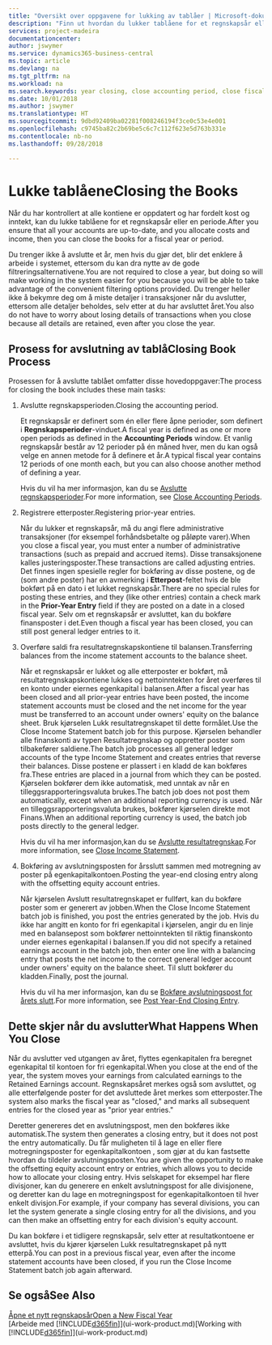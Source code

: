 ```yaml
---
title: "Oversikt over oppgavene for lukking av tablåer | Microsoft-dokumentasjon"
description: "Finn ut hvordan du lukker tablåene for et regnskapsår eller en regnskapsperiode, og hva som skjer etter at du har lukket ved utgangen av året."
services: project-madeira
documentationcenter: 
author: jswymer
ms.service: dynamics365-business-central
ms.topic: article
ms.devlang: na
ms.tgt_pltfrm: na
ms.workload: na
ms.search.keywords: year closing, close accounting period, close fiscal year, bank account detailed trial balance
ms.date: 10/01/2018
ms.author: jswymer
ms.translationtype: HT
ms.sourcegitcommit: 9dbd92409ba02281f008246194f3ce0c53e4e001
ms.openlocfilehash: c9745ba82c2b69be5c6c7c112f623e5d763b331e
ms.contentlocale: nb-no
ms.lasthandoff: 09/28/2018

---
```

# <a name="closing-the-books"></a><span data-ttu-id="1bebb-103">Lukke tablåene</span><span class="sxs-lookup"><span data-stu-id="1bebb-103">Closing the Books</span></span>
<span data-ttu-id="1bebb-104">Når du har kontrollert at alle kontiene er oppdatert og har fordelt kost og inntekt, kan du lukke tablåene for et regnskapsår eller en periode.</span><span class="sxs-lookup"><span data-stu-id="1bebb-104">After you ensure that all your accounts are up-to-date, and you allocate costs and income, then you can close the books for a fiscal year or period.</span></span>

<span data-ttu-id="1bebb-105">Du trenger ikke å avslutte et år, men hvis du gjør det, blir det enklere å arbeide i systemet, ettersom du kan dra nytte av de gode filtreringsalternativene.</span><span class="sxs-lookup"><span data-stu-id="1bebb-105">You are not required to close a year, but doing so will make working in the system easier for you because you will be able to take advantage of the convenient filtering options provided.</span></span> <span data-ttu-id="1bebb-106">Du trenger heller ikke å bekymre deg om å miste detaljer i transaksjoner når du avslutter, ettersom alle detaljer beholdes, selv etter at du har avsluttet året.</span><span class="sxs-lookup"><span data-stu-id="1bebb-106">You also do not have to worry about losing details of transactions when you close because all details are retained, even after you close the year.</span></span>

## <a name="closing-book-process"></a><span data-ttu-id="1bebb-107">Prosess for avslutning av tablå</span><span class="sxs-lookup"><span data-stu-id="1bebb-107">Closing Book Process</span></span>
<span data-ttu-id="1bebb-108">Prosessen for å avslutte tablået omfatter disse hovedoppgaver:</span><span class="sxs-lookup"><span data-stu-id="1bebb-108">The process for closing the book includes these main tasks:</span></span>

1. <span data-ttu-id="1bebb-109">Avslutte regnskapsperioden.</span><span class="sxs-lookup"><span data-stu-id="1bebb-109">Closing the accounting period.</span></span>

    <span data-ttu-id="1bebb-110">Et regnskapsår er definert som én eller flere åpne perioder, som definert i **Regnskapsperioder**-vinduet.</span><span class="sxs-lookup"><span data-stu-id="1bebb-110">A fiscal year is defined as one or more open periods as defined in the **Accounting Periods** window.</span></span> <span data-ttu-id="1bebb-111">Et vanlig regnskapsår består av 12 perioder på én måned hver, men du kan også velge en annen metode for å definere et år.</span><span class="sxs-lookup"><span data-stu-id="1bebb-111">A typical fiscal year contains 12 periods of one month each, but you can also choose another method of defining a year.</span></span>

    <span data-ttu-id="1bebb-112">Hvis du vil ha mer informasjon, kan du se [Avslutte regnskapsperioder](year-close-account-periods.md).</span><span class="sxs-lookup"><span data-stu-id="1bebb-112">For more information, see [Close Accounting Periods](year-close-account-periods.md).</span></span>
2. <span data-ttu-id="1bebb-113">Registrere etterposter.</span><span class="sxs-lookup"><span data-stu-id="1bebb-113">Registering prior-year entries.</span></span>

    <span data-ttu-id="1bebb-114">Når du lukker et regnskapsår, må du angi flere administrative transaksjoner (for eksempel forhåndsbetalte og påløpte varer).</span><span class="sxs-lookup"><span data-stu-id="1bebb-114">When you close a fiscal year, you must enter a number of administrative transactions (such as prepaid and accrued items).</span></span> <span data-ttu-id="1bebb-115">Disse transaksjonene kalles justeringsposter.</span><span class="sxs-lookup"><span data-stu-id="1bebb-115">These transactions are called adjusting entries.</span></span> <span data-ttu-id="1bebb-116">Det finnes ingen spesielle regler for bokføring av disse postene, og de (som andre poster) har en avmerking i **Etterpost**-feltet hvis de ble bokført på en dato i et lukket regnskapsår.</span><span class="sxs-lookup"><span data-stu-id="1bebb-116">There are no special rules for posting these entries, and they (like other entries) contain a check mark in the **Prior-Year Entry** field if they are posted on a date in a closed fiscal year.</span></span> <span data-ttu-id="1bebb-117">Selv om et regnskapsår er avsluttet, kan du bokføre finansposter i det.</span><span class="sxs-lookup"><span data-stu-id="1bebb-117">Even though a fiscal year has been closed, you can still post general ledger entries to it.</span></span>
3. <span data-ttu-id="1bebb-118">Overføre saldi fra resultatregnskapskontiene til balansen.</span><span class="sxs-lookup"><span data-stu-id="1bebb-118">Transferring balances from the income statement accounts to the balance sheet.</span></span>

    <span data-ttu-id="1bebb-119">Når et regnskapsår er lukket og alle etterposter er bokført, må resultatregnskapskontiene lukkes og nettoinntekten for året overføres til en konto under eiernes egenkapital i balansen.</span><span class="sxs-lookup"><span data-stu-id="1bebb-119">After a fiscal year has been closed and all prior-year entries have been posted, the income statement accounts must be closed and the net income for the year must be transferred to an account under owners' equity on the balance sheet.</span></span> <span data-ttu-id="1bebb-120">Bruk kjørselen Lukk resultatregnskapet til dette formålet.</span><span class="sxs-lookup"><span data-stu-id="1bebb-120">Use the Close Income Statement batch job for this purpose.</span></span> <span data-ttu-id="1bebb-121">Kjørselen behandler alle finanskonti av typen Resultatregnskap og oppretter poster som tilbakefører saldiene.</span><span class="sxs-lookup"><span data-stu-id="1bebb-121">The batch job processes all general ledger accounts of the type Income Statement and creates entries that reverse their balances.</span></span> <span data-ttu-id="1bebb-122">Disse postene er plassert i en kladd de kan bokføres fra.</span><span class="sxs-lookup"><span data-stu-id="1bebb-122">These entries are placed in a journal from which they can be posted.</span></span> <span data-ttu-id="1bebb-123">Kjørselen bokfører dem ikke automatisk, med unntak av når en tilleggsrapporteringsvaluta brukes.</span><span class="sxs-lookup"><span data-stu-id="1bebb-123">The batch job does not post them automatically, except when an additional reporting currency is used.</span></span> <span data-ttu-id="1bebb-124">Når en tilleggsrapporteringsvaluta brukes, bokfører kjørselen direkte mot Finans.</span><span class="sxs-lookup"><span data-stu-id="1bebb-124">When an additional reporting currency is used, the batch job posts directly to the general ledger.</span></span>

    <span data-ttu-id="1bebb-125">Hvis du vil ha mer informasjon,kan du se [Avslutte resultatregnskap](year-close-income-statement.md).</span><span class="sxs-lookup"><span data-stu-id="1bebb-125">For more information, see [Close Income Statement](year-close-income-statement.md).</span></span>
4. <span data-ttu-id="1bebb-126">Bokføring av avslutningsposten for årsslutt sammen med motregning av poster på egenkapitalkontoen.</span><span class="sxs-lookup"><span data-stu-id="1bebb-126">Posting the year-end closing entry along with the offsetting equity account entries.</span></span>

    <span data-ttu-id="1bebb-127">Når kjørselen Avslutt resultatregnskapet er fullført, kan du bokføre poster som er generert av jobben.</span><span class="sxs-lookup"><span data-stu-id="1bebb-127">When the Close Income Statement batch job is finished, you post the entries generated by the job.</span></span> <span data-ttu-id="1bebb-128">Hvis du ikke har angitt en konto for fri egenkapital i kjørselen, angir du en linje med en balansepost som bokfører nettoinntekten til riktig finanskonto under eiernes egenkapital i balansen.</span><span class="sxs-lookup"><span data-stu-id="1bebb-128">If you did not specify a retained earnings account in the batch job, then enter one line with a balancing entry that posts the net income to the correct general ledger account under owners' equity on the balance sheet.</span></span> <span data-ttu-id="1bebb-129">Til slutt bokfører du kladden.</span><span class="sxs-lookup"><span data-stu-id="1bebb-129">Finally, post the journal.</span></span>

    <span data-ttu-id="1bebb-130">Hvis du vil ha mer informasjon, kan du se [Bokføre avslutningspost for årets slutt](year-how-post-year-end-close-entry.md).</span><span class="sxs-lookup"><span data-stu-id="1bebb-130">For more information, see [Post Year-End Closing Entry](year-how-post-year-end-close-entry.md).</span></span>

## <a name="what-happens-when-you-close"></a><span data-ttu-id="1bebb-131">Dette skjer når du avslutter</span><span class="sxs-lookup"><span data-stu-id="1bebb-131">What Happens When You Close</span></span>
<span data-ttu-id="1bebb-132">Når du avslutter ved utgangen av året, flyttes egenkapitalen fra beregnet egenkapital til kontoen for fri egenkapital.</span><span class="sxs-lookup"><span data-stu-id="1bebb-132">When you close at the end of the year, the system moves your earnings from calculated earnings to the Retained Earnings account.</span></span> <span data-ttu-id="1bebb-133">Regnskapsåret merkes også som avsluttet, og alle etterfølgende poster for det avsluttede året merkes som etterposter.</span><span class="sxs-lookup"><span data-stu-id="1bebb-133">The system also marks the fiscal year as "closed," and marks all subsequent entries for the closed year as "prior year entries."</span></span>

<span data-ttu-id="1bebb-134">Deretter genereres det en avslutningspost, men den bokføres ikke automatisk.</span><span class="sxs-lookup"><span data-stu-id="1bebb-134">The system then generates a closing entry, but it does not post the entry automatically.</span></span> <span data-ttu-id="1bebb-135">Du får muligheten til å lage en eller flere motregningsposter for egenkapitalkontoen , som gjør at du kan fastsette hvordan du tildeler avslutningsposten.</span><span class="sxs-lookup"><span data-stu-id="1bebb-135">You are given the opportunity to make the offsetting equity account entry or entries, which allows you to decide how to allocate your closing entry.</span></span> <span data-ttu-id="1bebb-136">Hvis selskapet for eksempel har flere divisjoner, kan du generere en enkelt avslutningspost for alle divisjonene, og deretter kan du lage en motregningspost for egenkapitalkontoen til hver enkelt divisjon.</span><span class="sxs-lookup"><span data-stu-id="1bebb-136">For example, if your company has several divisions, you can let the system generate a single closing entry for all the divisions, and you can then make an offsetting entry for each division's equity account.</span></span>

<span data-ttu-id="1bebb-137">Du kan bokføre i et tidligere regnskapsår, selv etter at resultatkontoene er avsluttet, hvis du kjører kjørselen Lukk resultatregnskapet på nytt etterpå.</span><span class="sxs-lookup"><span data-stu-id="1bebb-137">You can post in a previous fiscal year, even after the income statement accounts have been closed, if you run the Close Income Statement batch job again afterward.</span></span>

## <a name="see-also"></a><span data-ttu-id="1bebb-138">Se også</span><span class="sxs-lookup"><span data-stu-id="1bebb-138">See Also</span></span>
[<span data-ttu-id="1bebb-139">Åpne et nytt regnskapsår</span><span class="sxs-lookup"><span data-stu-id="1bebb-139">Open a New Fiscal Year</span></span>](finance-how-open-new-fiscal-year.md)  
<span data-ttu-id="1bebb-140">[Arbeide med [!INCLUDE[d365fin](includes/d365fin_md.md)]](ui-work-product.md)</span><span class="sxs-lookup"><span data-stu-id="1bebb-140">[Working with [!INCLUDE[d365fin](includes/d365fin_md.md)]](ui-work-product.md)</span></span>

